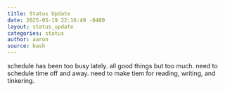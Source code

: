 ```yaml
---
title: Status Update
date: 2025-05-19 22:16:49 -0400
layout: status_update
categories: status
author: aaron
source: bash
---
```

schedule has been too busy lately. all good things but too much. need to schedule time off and away. need to make tiem for reading, writing, and tinkering.
